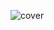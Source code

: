 ![cover](https://learning.oreilly.com/library/view/programming-kubernetes/9781492047094/assets/cover.png)